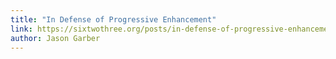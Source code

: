 ```yaml
---
title: "In Defense of Progressive Enhancement"
link: https://sixtwothree.org/posts/in-defense-of-progressive-enhancement
author: Jason Garber
---
```

